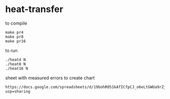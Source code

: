 # heat-transfer

to compile
```
make pr4
make pr8
make pr16
```

to run
```
./heat4 N
./heat8 N
./heat16 N
```

sheet with measured errors to create chart
```
https://docs.google.com/spreadsheets/d/19bohR051kAfICfpCJ_o6eLtGWUa9rZjqJKQ0zAUxI_E/edit?usp=sharing
```

